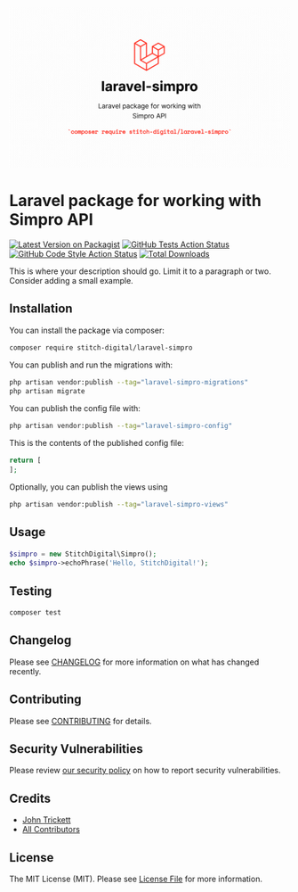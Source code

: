![Laravel Simpro](.github/laravel-simpro.png)
# Laravel package for working with Simpro API

[![Latest Version on Packagist](https://img.shields.io/packagist/v/stitch-digital/laravel-simpro.svg?style=flat-square)](https://packagist.org/packages/stitch-digital/laravel-simpro)
[![GitHub Tests Action Status](https://img.shields.io/github/actions/workflow/status/stitch-digital/laravel-simpro/run-tests.yml?branch=main&label=tests&style=flat-square)](https://github.com/stitch-digital/laravel-simpro/actions?query=workflow%3Arun-tests+branch%3Amain)
[![GitHub Code Style Action Status](https://img.shields.io/github/actions/workflow/status/stitch-digital/laravel-simpro/fix-php-code-style-issues.yml?branch=main&label=code%20style&style=flat-square)](https://github.com/stitch-digital/laravel-simpro/actions?query=workflow%3A"Fix+PHP+code+style+issues"+branch%3Amain)
[![Total Downloads](https://img.shields.io/packagist/dt/stitch-digital/laravel-simpro.svg?style=flat-square)](https://packagist.org/packages/stitch-digital/laravel-simpro)

This is where your description should go. Limit it to a paragraph or two. Consider adding a small example.

## Installation

You can install the package via composer:

```bash
composer require stitch-digital/laravel-simpro
```

You can publish and run the migrations with:

```bash
php artisan vendor:publish --tag="laravel-simpro-migrations"
php artisan migrate
```

You can publish the config file with:

```bash
php artisan vendor:publish --tag="laravel-simpro-config"
```

This is the contents of the published config file:

```php
return [
];
```

Optionally, you can publish the views using

```bash
php artisan vendor:publish --tag="laravel-simpro-views"
```

## Usage

```php
$simpro = new StitchDigital\Simpro();
echo $simpro->echoPhrase('Hello, StitchDigital!');
```

## Testing

```bash
composer test
```

## Changelog

Please see [CHANGELOG](CHANGELOG.md) for more information on what has changed recently.

## Contributing

Please see [CONTRIBUTING](CONTRIBUTING.md) for details.

## Security Vulnerabilities

Please review [our security policy](../../security/policy) on how to report security vulnerabilities.

## Credits

- [John Trickett](https://github.com/johntrickett86)
- [All Contributors](../../contributors)

## License

The MIT License (MIT). Please see [License File](LICENSE.md) for more information.
